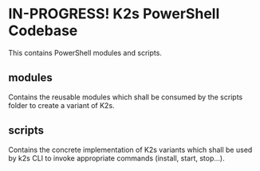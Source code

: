 <!--
SPDX-FileCopyrightText: © 2023 Siemens Healthcare GmbH
SPDX-License-Identifier: MIT
-->

# IN-PROGRESS! K2s PowerShell Codebase

This contains PowerShell modules and scripts.

## **modules**

Contains the reusable modules which shall be consumed by the scripts folder to create a variant of K2s.

## **scripts**

Contains the concrete implementation of K2s variants which shall be used by k2s CLI to invoke appropriate commands (install, start, stop...).
